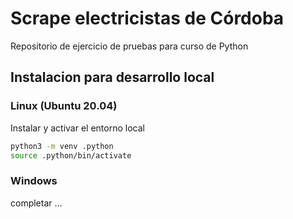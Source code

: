 # Scrape electricistas de Córdoba

Repositorio de ejercicio de pruebas para curso de Python

## Instalacion para desarrollo local

### Linux (Ubuntu 20.04)

Instalar y activar el entorno local

```bash
python3 -m venv .python
source .python/bin/activate
```
### Windows

completar ...
